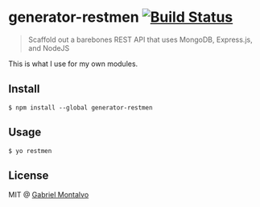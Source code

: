 # generator-restmen [![Build Status](https://travis-ci.org/gmontalvoriv/generator-restmen.svg?branch=master)](https://travis-ci.org/gmontalvoriv/generator-restmen)

> Scaffold out a barebones REST API that uses MongoDB, Express.js, and NodeJS

This is what I use for my own modules.

## Install

```
$ npm install --global generator-restmen
```
## Usage

```
$ yo restmen
```
## License

MIT @ [Gabriel Montalvo](http://gmontalvoriv.github.io/)
